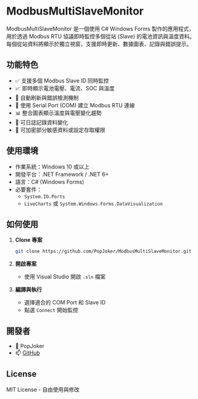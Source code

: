 # ModbusMultiSlaveMonitor

ModbusMultiSlaveMonitor 是一個使用 C# Windows Forms 製作的應用程式，用於透過 Modbus RTU 協議即時監控多個從站 (Slave) 的電池資訊與溫度資料。每個從站資料將顯示於獨立視窗，支援即時更新、數據圖表、記錄與錯誤提示。

## 功能特色

- ✅ 支援多個 Modbus Slave ID 同時監控
- 📈 即時顯示電池電壓、電流、SOC 與溫度
- 🔄 自動刷新與錯誤檢測機制
- 🔧 使用 Serial Port (COM) 建立 Modbus RTU 連線
- 📊 整合圖表顯示溫度與電壓變化趨勢
- 💾 可日誌記錄資料變化
- 🔐 可加密部分敏感資料或設定存取權限

## 使用環境

- 作業系統：Windows 10 或以上
- 開發平台：.NET Framework / .NET 6+
- 語言：C# (Windows Forms)
- 必要套件：
  - `System.IO.Ports`
  - `LiveCharts` 或 `System.Windows.Forms.DataVisualization`

## 如何使用

1. **Clone 專案**
    ```bash
    git clone https://github.com/PopJoker/ModbusMultiSlaveMonitor.git
    ```

2. **開啟專案**
    - 使用 Visual Studio 開啟 `.sln` 檔案

3. **編譯與執行**
    - 選擇適合的 COM Port 和 Slave ID
    - 點選 `Connect` 開始監控


## 開發者

- 👤 PopJoker
- 📫 [GitHub](https://github.com/PopJoker)

## License

MIT License - 自由使用與修改


